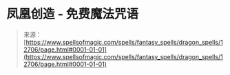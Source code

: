 <!--yml

分类：未分类

日期：2024年06月12日 18:50:34

-->

# 凤凰创造 - 免费魔法咒语

> 来源：[https://www.spellsofmagic.com/spells/fantasy_spells/dragon_spells/12706/page.html#0001-01-01](https://www.spellsofmagic.com/spells/fantasy_spells/dragon_spells/12706/page.html#0001-01-01)
